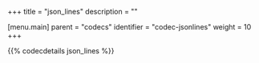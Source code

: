 +++
title = "json_lines"
description = ""

[menu.main]
parent = "codecs"
identifier = "codec-jsonlines"
weight = 10
+++

{{% codecdetails json_lines %}}